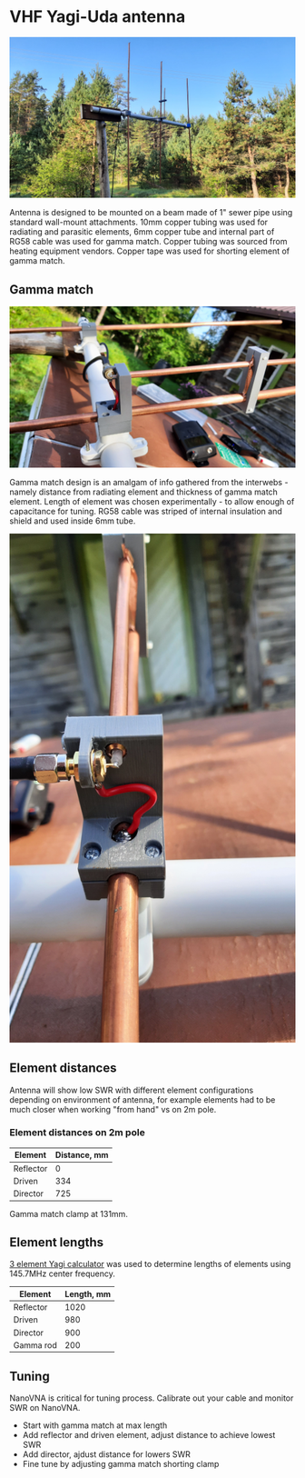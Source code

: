# VHF Yagi-Uda antenna

![](pics/20230928_092604.jpg)

Antenna is designed to be mounted on a beam made of 1" sewer pipe using standard wall-mount attachments. 10mm copper tubing was used for radiating and parasitic elements, 6mm copper tube and internal part of RG58 cable was used for gamma match. Copper tubing was sourced from heating equipment vendors. Copper tape was used for shorting element of gamma match.

## Gamma match

![](pics/20230929_140245.jpg)

Gamma match design is an amalgam of info gathered from the interwebs - namely distance from radiating element and thickness of gamma match element. Length of element was chosen experimentally - to allow enough of capacitance for tuning. RG58 cable was striped of internal insulation and shield and used inside 6mm tube.

![](pics/20230929_140311.jpg)


## Element distances

Antenna will show low SWR with different element configurations depending on environment of antenna, for example elements had to be much closer when working "from hand" vs on 2m pole.

### Element distances on 2m pole

| Element   | Distance, mm |
|-----------|--------------|
| Reflector | 0            |
| Driven    | 334          |
| Director  | 725          |

Gamma match clamp at 131mm.

## Element lengths

[3 element Yagi calculator](https://www.rfwireless-world.com/calculators/3-element-Yagi-Antenna-Calculator.html) was used to determine lengths of elements using 145.7MHz center frequency. 

| Element   | Length, mm   |
|-----------|--------------|
| Reflector | 1020         |
| Driven    | 980          |
| Director  | 900          |
| Gamma rod | 200          |

## Tuning

NanoVNA is critical for tuning process. Calibrate out your cable and monitor SWR on NanoVNA.

* Start with gamma match at max length
* Add reflector and driven element, adjust distance to achieve lowest SWR
* Add director, ajdust distance for lowers SWR
* Fine tune by adjusting gamma match shorting clamp

